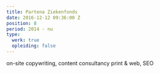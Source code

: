 ```yaml
---
title: Partena Ziekenfonds
date: 2016-12-12 09:36:00 Z
position: 8
period: 2014 - nu
type:
  werk: true
  opleiding: false
---
```


on-site copywriting, content consultancy print & web, SEO